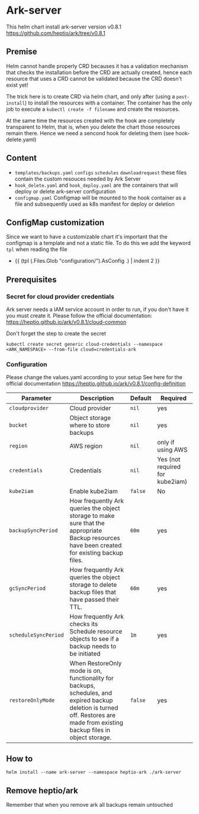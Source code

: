 # Ark-server

This helm chart install ark-server version v0.8.1
https://github.com/heptio/ark/tree/v0.8.1

## Premise
Helm cannot handle properly CRD becauses it has a validation mechanism that checks the installation before the CRD are actually created,
hence each resource that uses a CRD cannot be validated because the CRD doesn't exist yet!

The trick here is to create CRD via helm chart, and only after (using a `post-install`) to install the resources with a container.
The container has the only job to execute a `kubectl create -f filename` and create the resources.

At the same time the resources created with the hook are completely transparent to Helm, that is, when you delete the
chart those resources remain there. Hence we need a sencond hook for deleting them (see hook-delete.yaml)

## Content
- `templates/backups.yaml`
  `configs`
  `schedules`
  `downloadrequest`  these files contain the custom resouces needed by Ark Server
- `hook_delete.yaml` and `hook_deploy.yaml` are the containers that will deploy or delete ark-server configuration
- `configmap.yaml` Configmap will be mounted to the hook container as a file and subsequently used as k8s manifest for deploy or deletion

## ConfigMap customization
Since we want to have a customizable chart it's important that the configmap is a template and not a static file.
To do this we add the keyword `tpl` when reading the file
- {{ (tpl (.Files.Glob "configuration/").AsConfig .) | indent 2 }}


## Prerequisites

### Secret for cloud provider credentials
Ark server needs a IAM service account in order to run, if you don't have it you must create it.
Please follow the official documentation: https://heptio.github.io/ark/v0.8.1/cloud-common

Don't forget the step to create the secret
```
kubectl create secret generic cloud-credentials --namespace <ARK_NAMESPACE> --from-file cloud=credentials-ark
```

### Configuration
Please change the values.yaml according to your setup
See here for the official documentation https://heptio.github.io/ark/v0.8.1/config-definition

Parameter | Description | Default | Required
--- | --- | --- | ---
`cloudprovider` | Cloud provider  | `nil` | yes
`bucket` | Object storage where to store backups  | `nil` | yes
`region` | AWS region  | `nil` | only if using AWS
`credentials` | Credentials  | `nil` | Yes (not required for kube2iam)
`kube2iam` | Enable kube2iam  | `false` | No
`backupSyncPeriod` | How frequently Ark queries the object storage to make sure that the appropriate Backup resources have been created for existing backup files. | `60m` | yes
`gcSyncPeriod` | How frequently Ark queries the object storage to delete backup files that have passed their TTL.  | `60m` | yes
`scheduleSyncPeriod` | How frequently Ark checks its Schedule resource objects to see if a backup needs to be initiated  | `1m` | yes
`restoreOnlyMode` | When RestoreOnly mode is on, functionality for backups, schedules, and expired backup deletion is turned off. Restores are made from existing backup files in object storage.  | `false` | yes

## How to
```
helm install --name ark-server --namespace heptio-ark ./ark-server
```

## Remove heptio/ark
Remember that when you remove ark all backups remain untouched
